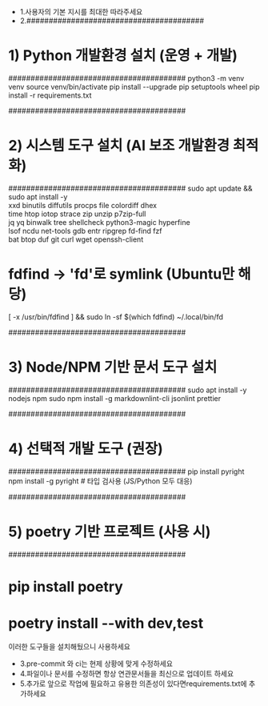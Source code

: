 - 1.사용자의 기본 지시를 최대한 따라주세요
- 2.########################################
# 1) Python 개발환경 설치 (운영 + 개발)
########################################
python3 -m venv venv
source venv/bin/activate
pip install --upgrade pip setuptools wheel
pip install -r requirements.txt

########################################
# 2) 시스템 도구 설치 (AI 보조 개발환경 최적화)
########################################
sudo apt update && sudo apt install -y \
  xxd binutils diffutils procps file colordiff dhex \
  time htop iotop strace zip unzip p7zip-full \
  jq yq binwalk tree shellcheck python3-magic hyperfine \
  lsof ncdu net-tools gdb entr ripgrep fd-find fzf \
  bat btop duf git curl wget openssh-client

# fdfind → 'fd'로 symlink (Ubuntu만 해당)
[ -x /usr/bin/fdfind ] && sudo ln -sf $(which fdfind) ~/.local/bin/fd

########################################
# 3) Node/NPM 기반 문서 도구 설치
########################################
sudo apt install -y nodejs npm
sudo npm install -g markdownlint-cli jsonlint prettier

########################################
# 4) 선택적 개발 도구 (권장)
########################################
pip install pyright
npm install -g pyright # 타입 검사용 (JS/Python 모두 대응)

########################################
# 5) poetry 기반 프로젝트 (사용 시)
########################################
# pip install poetry
# poetry install --with dev,test

이러한 도구들을 설치해뒀으니 사용하세요
- 3.pre-commit 와 ci는 현제 상황에 맞게 수정하세요
- 4.파일이나 문서를 수정하면 항상 연관문서들을 최신으로 업데이트 하세요
- 5.추가로 앞으로 작업에 필요하고 유용한 의존성이 있다면requirements.txt에 추가하세요

